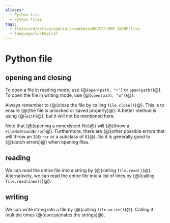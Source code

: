 ```yaml
---
aliases:
  - Python file
  - Python files
tags:
  - flashcard/active/special/academia/HKUST/COMP_1029P/file
  - language/in/English
---
```


# Python file

## opening and closing

To open a file in reading mode, use {@{`open(path, "r")` or `open(path)`}@}. To open the file in writing mode, use {@{`open(path, "w")`}@}. <!--SR:!2028-02-03,1133,350!2027-04-04,895,350-->

Always remember to {@{close the file by calling `file.close()`}@}. This is to ensure {@{the file is unlocked or saved properly}@}. A better method is using {@{`with`}@}, but it will not be mentioned here. <!--SR:!2028-02-25,1156,350!2028-08-27,1297,350!2028-07-19,1265,350-->

Note that {@{opening a nonexistent file}@} will {@{throw a `FileNotFoundError`}@}. Furthermore, there are {@{other possible errors that will throw an `IOError` or a subclass of it}@}. So it is generally good to {@{catch errors}@} when opening files. <!--SR:!2026-07-24,621,310!2027-12-29,1107,350-->

## reading

We can read the entire file into a string by {@{calling `file.read()`}@}. Alternatively, we can read the entire file into a list of lines by {@{calling `file.readlines()`}@}. <!--SR:!2028-05-15,1215,350!2027-04-02,866,330-->

## writing

We can write string into a file by {@{calling `file.write()`}@}. Calling it multiple times {@{concatenates the strings}@}. <!--SR:!2027-07-04,969,350!2026-11-14,758,330-->
